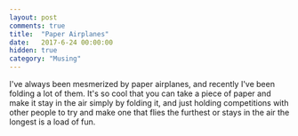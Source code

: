 ```yaml
---
layout: post
comments: true
title:  "Paper Airplanes"
date:   2017-6-24 00:00:00
hidden: true
category: "Musing"
---
```


I've always been mesmerized by paper airplanes, and recently I've been folding a lot of them. It's so cool that you can take a piece of paper and make it stay in the air simply by folding it, and just holding competitions with other people to try and make one that flies the furthest or stays in the air the longest is a load of fun.
